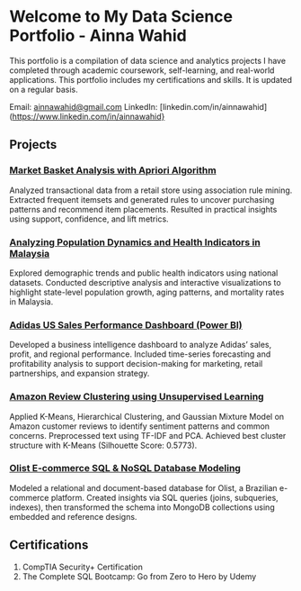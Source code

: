 # Welcome to My Data Science Portfolio - Ainna Wahid
This portfolio is a compilation of data science and analytics projects I have completed through academic coursework, self-learning, and real-world applications. This portfolio includes my certifications and skills. It is updated on a regular basis.

 Email: [ainnawahid@gmail.com](mailto:ainnawahid@gmail.com)
 LinkedIn: [linkedin.com/in/ainnawahid](https://www.linkedin.com/in/ainnawahid}

## Projects
### [Market Basket Analysis with Apriori Algorithm](https://github.com/ainnawahid/Graduate-Projects/tree/main/Market%20Basket%20Analysis)
Analyzed transactional data from a retail store using association rule mining. Extracted frequent itemsets and generated rules to uncover purchasing patterns and recommend item placements. Resulted in practical insights using support, confidence, and lift metrics.

### [Analyzing Population Dynamics and Health Indicators in Malaysia](https://github.com/ainnawahid/Graduate-Projects/tree/main/Population%20Health)
Explored demographic trends and public health indicators using national datasets. Conducted descriptive analysis and interactive visualizations to highlight state-level population growth, aging patterns, and mortality rates in Malaysia.

### [Adidas US Sales Performance Dashboard (Power BI)](https://github.com/ainnawahid/Graduate-Projects/tree/main/Adidas)
Developed a business intelligence dashboard to analyze Adidas’ sales, profit, and regional performance. Included time-series forecasting and profitability analysis to support decision-making for marketing, retail partnerships, and expansion strategy.

### [Amazon Review Clustering using Unsupervised Learning](https://github.com/ainnawahid/Graduate-Projects/tree/main/Customer%20Review%20Clustering)
Applied K-Means, Hierarchical Clustering, and Gaussian Mixture Model on Amazon customer reviews to identify sentiment patterns and common concerns. Preprocessed text using TF-IDF and PCA. Achieved best cluster structure with K-Means (Silhouette Score: 0.5773).

### [Olist E-commerce SQL & NoSQL Database Modeling](https://github.com/ainnawahid/Graduate-Projects/blob/main/SQL/ECommerce%20Data%20Modeling%20(SQL%20vs%20NoSQL).pdf)
Modeled a relational and document-based database for Olist, a Brazilian e-commerce platform. Created insights via SQL queries (joins, subqueries, indexes), then transformed the schema into MongoDB collections using embedded and reference designs.

## Certifications
1. CompTIA Security+ Certification
2. The Complete SQL Bootcamp: Go from Zero to Hero by Udemy

